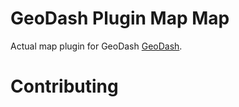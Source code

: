 # GeoDash Plugin Map Map

Actual map plugin for GeoDash [GeoDash](http://geodash.io/).

# Contributing
